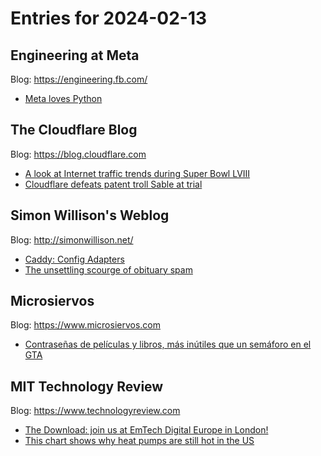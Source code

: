 # Entries for 2024-02-13
## Engineering at Meta 
Blog: https://engineering.fb.com/ 

- [Meta loves Python](https://engineering.fb.com/2024/02/12/developer-tools/meta-loves-python/)
##  The Cloudflare Blog  
Blog: https://blog.cloudflare.com 

- [A look at Internet traffic trends during Super Bowl LVIII](https://blog.cloudflare.com/super-bowl-lviii)
- [Cloudflare defeats patent troll Sable at trial](https://blog.cloudflare.com/cloudflare-defeats-patent-troll-sable-at-trial)
## Simon Willison's Weblog 
Blog: http://simonwillison.net/ 

- [Caddy: Config Adapters](https://simonwillison.net/2024/Feb/13/caddy-config-adapters/#atom-everything)
- [The unsettling scourge of obituary spam](https://simonwillison.net/2024/Feb/13/the-unsettling-scourge-of-obituary-spam/#atom-everything)
## Microsiervos 
Blog: https://www.microsiervos.com 

- [Contraseñas de películas y libros, más inútiles que un semáforo en el GTA](https://www.microsiervos.com/archivo/seguridad/contrasenas-de-pelicula-inutiles.html)
## MIT Technology Review 
Blog: https://www.technologyreview.com 

- [The Download: join us at EmTech Digital Europe in London!](https://www.technologyreview.com/2024/02/12/1087982/the-download-emtech-digital-europe-in-london/)
- [This chart shows why heat pumps are still hot in the US](https://www.technologyreview.com/2024/02/12/1087970/heat-pumps-hot/)